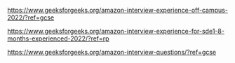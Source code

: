 https://www.geeksforgeeks.org/amazon-interview-experience-off-campus-2022/?ref=gcse

https://www.geeksforgeeks.org/amazon-interview-experience-for-sde1-8-months-experienced-2022/?ref=rp


https://www.geeksforgeeks.org/amazon-interview-questions/?ref=gcse